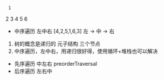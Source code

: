      1
  2      3
4   5  6

- 中序遍历 左中右 [4,2,5,1,6,3]
左 -> 中 -> 右
1. 树的概念是递归的 
   元子结构  三个节点
2. 中序遍历，左中右，用递归很好得，使用循环+堆栈也可以解决


- 先序遍历 中左右  preorderTraversal
- 后序遍历 左右中  